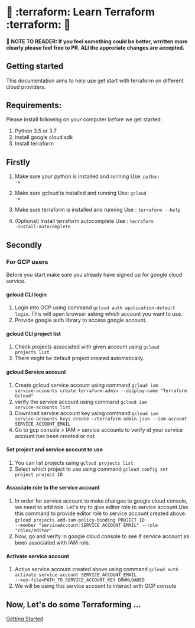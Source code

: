 # :rocket: :terraform: Learn Terraform :terraform: :rocket:	

#### :rocket:  NOTE TO READER: If you feel something could be better, wrritten more clearly please feel free to PR. ALl the approriate changes are accepted.

## Getting started
This documentation aims to help use get start with terraform on different cloud providers.

## Requirements:
Please install following on your computer before we get started:
1. Python 3.5 or 3.7
2. Install google cloud sdk 
3. Install terraform

## Firstly
1. Make sure your python is installed and running 
Use: <code>python -v</code>

2. Make sure gcloud is installed and running
Use: <code>gcloud -v</code>

3. Make sure terraform is installed and running
Use : <code>terraform --help</code>

4. (Optional) Install terraform autocomplete
Use : <code>terraform -install-autocomplete</code>

## Secondly

### For GCP users
Before you start make sure you already have signed up for google cloud service.

#### gcloud CLI login
1. Login into GCP using command <code>gcloud auth application-default login</code>. This will open browser asking which account you want to use.
2. Provide google auth library to access google account.

#### gcloud CLI project list
1. Check projects associated with given account using <code>gcloud projects list</code>
2. There might be default project created automatically.

#### gcloud Service account
1. Create gcloud service account using command <code>gcloud iam service-accounts create terraform-admin --display-name "Terraform Gcloud"</code>
2. verify the service account using command <code>gcloud iam service-accounts list</code>
3. Download service account key using command <code>gcloud iam service-accounts keys create ~/terraform-admin.json --iam-account SERVICE_ACCOUNT_EMAIL</code>
4. Go to gcp console > IAM > service accounts to verify id your service account has been created or not.

#### Set project and service account to use
1. You can list projects using <code>gcloud projects list</code>
2. Select which project to use using command <code>gcloud config set project project ID</code>

#### Associate role to the service account
1. In order for service account to make changes to google cloud console, we need to add role. Let's try to give editor role to service account.Use this command to provide editor role to service account created above.
<code>gcloud projects add-iam-policy-binding PROJECT ID --member "serviceAccount:SERVICE ACCOUNT EMAIL" --role "roles/editor"</code>
2. Now, go and verify in google cloud console to see if service account as been associated with IAM role.

#### Activate service account
1. Active service account created above using command <code>gcloud auth activate-service-account SERVICE_ACCOUNT_EMAIL --key-file=PATH_TO_SERVICE_ACCOUNT_KEY DOWNLOADED</code>
2. We will be using this service account to interact with GCP console

## Now, Let's do some Terraforming ...
[Getting Started](https://github.com/pgaijin66/Learn-Terraform/blob/master/getting-started/README.md)